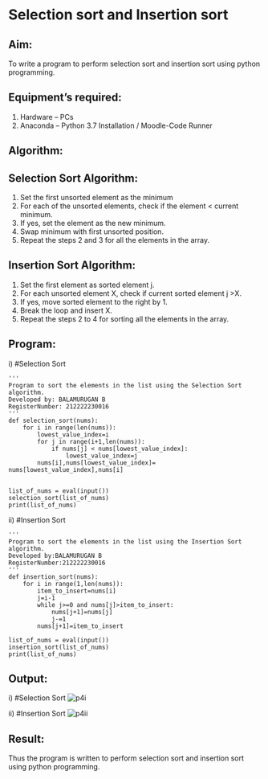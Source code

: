 # Selection sort and Insertion sort
## Aim:
To write a program to perform selection sort and insertion sort using python programming.
## Equipment’s required:
1.	Hardware – PCs
2.	Anaconda – Python 3.7 Installation / Moodle-Code Runner
## Algorithm:
## Selection Sort Algorithm:
1.	Set the first unsorted element as the minimum
2.	For each of the unsorted elements, check if the element < current minimum.
3.	If yes, set the element as the new minimum.
4.	Swap minimum with first unsorted position.
5.	Repeat the steps 2 and 3 for all the elements in the array.
## Insertion Sort Algorithm:
1.	Set the first element as sorted element j.
2.	For each unsorted element X, check if current sorted element j >X.
3.	If yes, move sorted element to the right by 1.
4.	Break the loop and insert X.
5.	Repeat the steps 2 to 4 for sorting all the elements in the array.
## Program:
i)	#Selection Sort
```
''' 
Program to sort the elements in the list using the Selection Sort algorithm.
Developed by: BALAMURUGAN B
RegisterNumber: 212222230016
'''
def selection_sort(nums):
    for i in range(len(nums)):
        lowest_value_index=i
        for j in range(i+1,len(nums)):
            if nums[j] < nums[lowest_value_index]:
                lowest_value_index=j
        nums[i],nums[lowest_value_index]=  nums[lowest_value_index],nums[i]      
    
    
list_of_nums = eval(input())
selection_sort(list_of_nums)
print(list_of_nums)
```
ii)	#Insertion Sort
```
''' 
Program to sort the elements in the list using the Insertion Sort algorithm.
Developed by:BALAMURUGAN B
RegisterNumber:212222230016 
'''
def insertion_sort(nums):
    for i in range(1,len(nums)):
        item_to_insert=nums[i]
        j=i-1
        while j>=0 and nums[j]>item_to_insert:
            nums[j+1]=nums[j]
            j-=1
        nums[j+1]=item_to_insert    
    
list_of_nums = eval(input())
insertion_sort(list_of_nums)
print(list_of_nums)
```

## Output:
i)	#Selection Sort
![p4i](https://github.com/BALA291/Sorting-Algorithm/assets/120717501/998e78da-1ffc-4374-98eb-b77807e5d273)

ii)	#Insertion Sort
![p4ii](https://github.com/BALA291/Sorting-Algorithm/assets/120717501/50467254-e445-4d6b-92da-d8823d8e05f9)

## Result:
Thus the program is written to perform selection sort and insertion sort using python programming.
